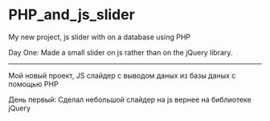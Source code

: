 PHP_and_js_slider
==================
My new project, js slider with on a database using PHP


Day One:
 Made a small slider on js rather than on the jQuery library.
 
-----------------------------------------------------------------------------------



Мой новый проект, JS слайдер с выводом даных из базы даных  с помощью PHP
 
День первый:
  Сделал небольшой слайдер на js вернее на библиотеке jQuery
